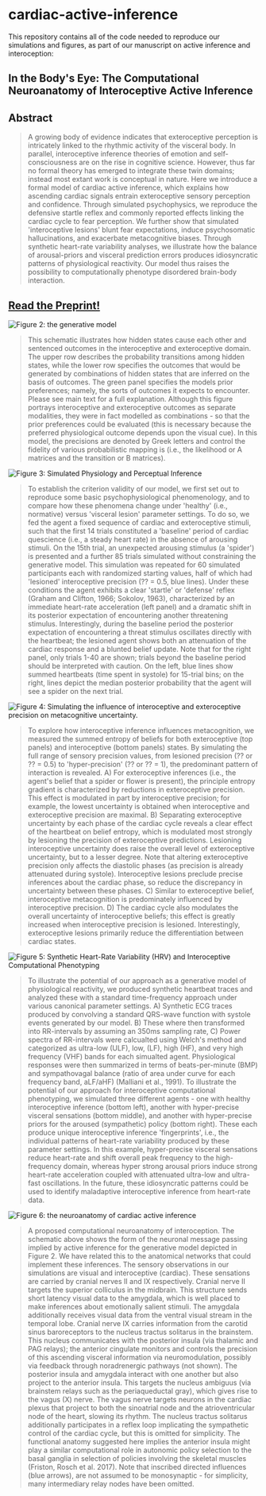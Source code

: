 # cardiac-active-inference

This repository contains all of the code needed to reproduce our simulations and figures, as part of our manuscript on active inference and interoception: 


## In the Body's Eye: The Computational Neuroanatomy of Interoceptive Active Inference

## Abstract
>A growing body of evidence indicates that exteroceptive perception is intricately linked to the rhythmic activity of the visceral body. In parallel, interoceptive inference theories of emotion and self-consciousness are on the rise in cognitive science.  However, thus far no formal theory has emerged to integrate these twin domains; instead most extant work is conceptual in nature. Here we introduce a formal model of cardiac active inference, which explains how ascending cardiac signals entrain exteroceptive sensory perception and confidence. Through simulated psychophysics, we reproduce the defensive startle reflex and commonly reported effects linking the cardiac cycle to fear perception. We further show that simulated 'interoceptive lesions' blunt fear expectations, induce psychosomatic hallucinations, and exacerbate metacognitive biases. Through synthetic heart-rate variability analyses, we illustrate how the balance of arousal-priors and visceral prediction errors produces idiosyncratic patterns of physiological reactivity. Our model thus raises the possibility to computationally phenotype disordered brain-body interaction. 

## [Read the Preprint!](https://peerj.com/preprints/27137/?td=bl)

![Figure 2: the generative model](Figures/Figure_1.jpg)

>This schematic illustrates how hidden states cause each other and sentenced outcomes in the interoceptive and exteroceptive domain. The upper row describes the probability transitions among hidden states, while the lower row specifies the outcomes that would be generated by combinations of hidden states that are inferred on the basis of outcomes. The green panel specifies the models prior preferences; namely, the sorts of outcomes it expects to encounter. Please see main text for a full explanation. Although this figure portrays interoceptive and exteroceptive outcomes as separate modalities, they were in fact modelled as combinations - so that the prior preferences could be evaluated (this is necessary because the preferred physiological outcome depends upon the visual cue). In this model, the precisions are denoted by Greek letters and control the fidelity of various probabilistic mapping is (i.e., the likelihood or A matrices and the transition or B matrices).



![Figure 3: Simulated Physiology and Perceptual Inference](Figures/fig3_compress.jpg)

> To establish the criterion validity of our model, we first set out to reproduce some basic psychophysiological phenomenology, and to compare how these phenomena change under 'healthy' (i.e., normative) versus 'visceral lesion' parameter settings. To do so, we fed the agent a fixed sequence of cardiac and exteroceptive stimuli, such that the first 14 trials constituted a 'baseline' period of cardiac quescience (i.e., a steady heart rate) in the absence of arousing stimuli. On the 15th trial, an unexpected arousing stimulus (a 'spider') is presented and a further 85 trials simulated without constraining the generative model. This simulation was repeated for 60 simulated participants each with randomized starting values, half of which had 'lesioned' interoceptive precision (?? = 0.5, blue lines). Under these conditions the agent exhibits a clear 'startle' or 'defense' reflex (Graham and Clifton, 1966; Sokolov, 1963), characterized by an immediate heart-rate acceleration (left panel) and a dramatic shift in its posterior expectation of encountering another threatening stimulus. Interestingly, during the baseline period the posterior expectation of encountering a threat stimulus oscillates directly with the heartbeat; the lesioned agent shows both an attenuation of the cardiac response and a blunted belief update. Note that for the right panel, only trials 1-40 are shown; trials beyond the baseline period should be interpreted with caution. On the left, blue lines show summed heartbeats (time spent in systole) for 15-trial bins; on the right, lines depict the median posterior probability that the agent will see a spider on the next trial. 


![Figure 4: Simulating the influence of interoceptive and exteroceptive precision on metacognitive uncertainty. ](Figures/fig2_3_compress.png)

>To explore how interoceptive inference influences metacognition, we measured the summed entropy of beliefs for both exteroceptive (top panels) and interoceptive (bottom panels) states. By simulating the full range of sensory precision values, from lesioned precision (?? or ?? = 0.5) to 'hyper-precision' (?? or ?? = 1), the predominant pattern of interaction is revealed. A) For exteroceptive inferences (i.e., the agent's belief that a spider or flower is present), the principle entropy gradient is characterized by reductions in exteroceptive precision. This effect is modulated in part by interoceptive precision; for example, the lowest uncertainty is obtained when interoceptive and exteroceptive precision are maximal. B) Separating exteroceptive uncertainty by each phase of the cardiac cycle reveals a clear effect of the heartbeat on belief entropy, which is modulated most strongly by lesioning the precision of exteroceptive predictions. Lesioning interoceptive uncertainty does raise the overall level of exteroceptive uncertainty, but to a lesser degree. Note that altering exteroceptive precision only affects the diastolic phases (as precision is already attenuated during systole). Interoceptive lesions preclude precise inferences about the cardiac phase, so reduce the discrepancy in uncertainty between these phases. C) Similar to exteroceptive belief, interoceptive metacognition is predominately influenced by interoceptive precision. D) The cardiac cycle also modulates the overall uncertainty of interoceptive beliefs; this effect is greatly increased when interoceptive precision is lesioned. Interestingly, exteroceptive lesions primarily reduce the differentiation between cardiac states. 


![Figure 5: Synthetic Heart-Rate Variability (HRV) and Interoceptive Computational Phenotyping](Figures/hrv_figure_4_compress.png)

>To illustrate the potential of our approach as a generative model of physiological reactivity, we produced synthetic heartbeat traces and analyzed these with a standard time-frequency approach under various canonical parameter settings. A) Synthetic ECG traces produced by convolving a standard QRS-wave function with systole events generated by our model.  B) These where then transformed into RR-intervals by assuming an 350ms sampling rate, C) Power spectra of RR-intervals were calcualted using Welch's method and categorized as ultra-low (ULF), low, (LF), high (HF), and very high frequency (VHF) bands for each simualted agent. Physiological responses were then summarized in terms of beats-per-minute (BMP) and sympathovagal balance (ratio of area under curve for each frequency band, aLF/aHF) (Malliani et al., 1991). To illustrate the potential of our approach for interoceptive computational phenotyping, we simulated three different agents - one with healthy interoceptive inference (bottom left), another with hyper-precise visceral sensations (bottom middle), and another with hyper-precise priors for the aroused (sympathetic) policy (bottom right). These each produce unique interoceptive inference 'fingerprints', i.e., the individual patterns of heart-rate variability produced by these parameter settings. In this example, hyper-precise visceral sensations reduce heart-rate and shift overall peak frequency to the high-frequency domain, whereas hyper strong arousal priors induce strong heart-rate acceleration coupled with attenuated ultra-low and ultra-fast oscillations. In the future, these idiosyncratic patterns could be used to identify maladaptive interoceptive inference from heart-rate data. 


![Figure 6: the neuroanatomy of cardiac active inference](Figures/figure_5_final_compress.png)

>A proposed computational neuroanatomy of interoception. The schematic above shows the form of the neuronal message passing implied by active inference for the generative model depicted in Figure 2. We have related this to the anatomical networks that could implement these inferences. The sensory observations in our simulations are visual and interoceptive (cardiac). These sensations are carried by cranial nerves II and IX respectively. Cranial nerve II targets the superior colliculus in the midbrain. This structure sends short latency visual data to the amygdala, which is well placed to make inferences about emotionally salient stimuli. The amygdala additionally receives visual data from the ventral visual stream in the temporal lobe. Cranial nerve IX carries information from the carotid sinus baroreceptors to the nucleus tractus solitarus in the brainstem. This nucleus communicates with the posterior insula (via thalamic and PAG relays); the anterior cingulate monitors and controls the precision of this ascending visceral information via neuromodulation, possibly via feedback through noradrenergic pathways (not shown). The posterior insula and amygdala interact with one another but also project to the anterior insula. This targets the nucleus ambiguus (via brainstem relays such as the periaqueductal gray), which gives rise to the vagus (X) nerve. The vagus nerve targets neurons in the cardiac plexus that project to both the sinoatrial node and the atrioventricular node of the heart, slowing its rhythm. The nucleus tractus solitarus additionally participates in a reflex loop implicating the sympathetic control of the cardiac cycle, but this is omitted for simplicity. The functional anatomy suggested here implies the anterior insula might play a similar computational role in autonomic policy selection to the basal ganglia in selection of policies involving the skeletal muscles (Friston, Rosch et al. 2017). Note that inscribed directed influences (blue arrows), are not assumed to be monosynaptic - for simplicity, many intermediary relay nodes have been omitted. 
